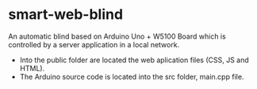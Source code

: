 # smart-web-blind
An automatic blind based on Arduino Uno + W5100 Board which is controlled by a server application in a local network.

- Into the public folder are located the web aplication files (CSS, JS and HTML).
- The Arduino source code is located into the src folder, main.cpp file.